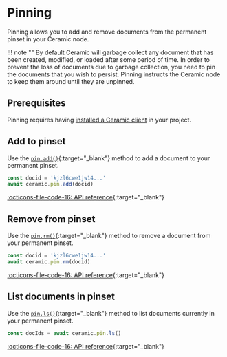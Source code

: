 # Pinning
Pinning allows you to add and remove documents from the permanent pinset in your Ceramic node.

!!! note "" 
    By default Ceramic will garbage collect any document that has been created, modified, or loaded after some period of time. In order to prevent the loss of documents due to garbage collection, you need to pin the documents that you wish to persist. Pinning instructs the Ceramic node to keep them around until they are unpinned.

## Prerequisites

Pinning requires having [installed a Ceramic client](installation.md) in your
project.

## Add to pinset
Use the [`pin.add()`](https://developers.ceramic.network/reference/typescript/interfaces/_ceramicnetwork_common.pinapi-1.html#add){:target="_blank"} method to add a document to your permanent pinset.

``` javascript
const docid = 'kjzl6cwe1jw14...'
await ceramic.pin.add(docid)
```

[:octicons-file-code-16: API reference](https://developers.ceramic.network/reference/typescript/interfaces/_ceramicnetwork_common.pinapi-1.html#add){:target="_blank"}

## Remove from pinset
Use the [`pin.rm()`](https://developers.ceramic.network/reference/typescript/interfaces/_ceramicnetwork_common.pinapi-1.html#rm){:target="_blank"} method to remove a document from your permanent pinset.

``` javascript
const docid = 'kjzl6cwe1jw14...'
await ceramic.pin.rm(docid)
```

[:octicons-file-code-16: API reference](https://developers.ceramic.network/reference/typescript/interfaces/_ceramicnetwork_common.pinapi-1.html#rm){:target="_blank"}

## List documents in pinset
Use the [`pin.ls()`](https://developers.ceramic.network/reference/typescript/interfaces/_ceramicnetwork_common.pinapi-1.html#ls){:target="_blank"} method to list documents currently in your permanent pinset.

``` javascript
const docIds = await ceramic.pin.ls()
```

[:octicons-file-code-16: API reference](https://developers.ceramic.network/reference/typescript/interfaces/_ceramicnetwork_common.pinapi-1.html#ls){:target="_blank"}

</br>
</br>
</br>
